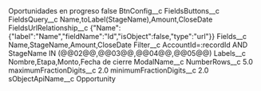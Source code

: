 <?xml version="1.0" encoding="UTF-8"?>
<CustomMetadata xmlns="http://soap.sforce.com/2006/04/metadata" xmlns:xsi="http://www.w3.org/2001/XMLSchema-instance" xmlns:xsd="http://www.w3.org/2001/XMLSchema">
    <label>Oportunidades en progreso</label>
    <protected>false</protected>
    <values>
        <field>BtnConfig__c</field>
        <value xsi:nil="true"/>
    </values>
    <values>
        <field>FieldsButtons__c</field>
        <value xsi:nil="true"/>
    </values>
    <values>
        <field>FieldsQuery__c</field>
        <value xsi:type="xsd:string">Name,toLabel(StageName),Amount,CloseDate</value>
    </values>
    <values>
        <field>FieldsUrlRelationship__c</field>
        <value xsi:type="xsd:string">{&quot;Name&quot;:{&quot;label&quot;:&quot;Name&quot;,&quot;fieldName&quot;:&quot;Id&quot;,&quot;isObject&quot;:false,&quot;type&quot;:&quot;url&quot;}}</value>
    </values>
    <values>
        <field>Fields__c</field>
        <value xsi:type="xsd:string">Name,StageName,Amount,CloseDate</value>
    </values>
    <values>
        <field>Filter__c</field>
        <value xsi:type="xsd:string">AccountId=:recordId AND StageName IN (@@02@@,@@03@@,@@04@@,@@05@@)</value>
    </values>
    <values>
        <field>Labels__c</field>
        <value xsi:type="xsd:string">Nombre,Etapa,Monto,Fecha de cierre</value>
    </values>
    <values>
        <field>ModalName__c</field>
        <value xsi:nil="true"/>
    </values>
    <values>
        <field>NumberRows__c</field>
        <value xsi:type="xsd:double">5.0</value>
    </values>
    <values>
        <field>maximumFractionDigits__c</field>
        <value xsi:type="xsd:double">2.0</value>
    </values>
    <values>
        <field>minimumFractionDigits__c</field>
        <value xsi:type="xsd:double">2.0</value>
    </values>
    <values>
        <field>sObjectApiName__c</field>
        <value xsi:type="xsd:string">Opportunity</value>
    </values>
</CustomMetadata>
